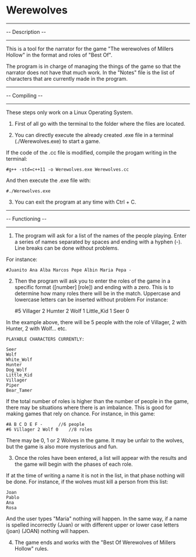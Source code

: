 # Werewolves

_________________
-- Description --
_________________

This is a tool for the narrator for the game "The werewolves of Millers Hollow" in the format and roles of "Best Of".

The program is in charge of managing the things of the game so that the narrator does not have that much work. In the "Notes" file is the list of characters that are currently made in the program.

_______________
-- Compiling --
_______________

These steps only work on a Linux Operating System.

1. First of all go with the terminal to the folder where the files are located.

2. You can directly execute the already created .exe file in a terminal (./Werewolves.exe) to start a game.

If the code of the .cc file is modified, compile the progam writing in the terminal:

	#g++ -std=c++11 -o Werewolves.exe Werewolves.cc

And then execute the .exe file with: 

	#./Werewolves.exe
	
3. You can exit the program at any time with Ctrl + C.

__________________
-- Functioning --
__________________

1. The program will ask for a list of the names of the people playing. Enter a series of names separated by spaces and ending with a hyphen (-). Line breaks can be done without problems.

For instance:

	#Juanito Ana Alba Marcos Pepe Albin Maria Pepa -
	
2. Then the program will ask you to enter the roles of the game in a specific format ([number] [role]) and ending with a zero. This is to determine how many roles there will be in the match. Uppercase and lowercase letters can be inserted without problem For instance:

	#5 Villager 2 Humter 2 Wolf 1 Little_Kid 1 Seer 0
	
In the example above, there will be 5 people with the role of Villager, 2 with Hunter, 2 with Wolf... etc.

	PLAYABLE CHARACTERS CURRENTLY:
	
	Seer
	Wolf
	White_Wolf
	Hunter
	Dog_Wolf
	Little_Kid
	Villager
	Piper
	Bear_Tamer

If the total number of roles is higher than the number of people in the game, there may be situations where there is an imbalance. This is good for making games that rely on chance. For instance, in this game:

	#A B C D E F -		//6 people
	#6 Villager 2 Wolf 0	//8 roles

There may be 0, 1 or 2 Wolves in the game. It may be unfair to the wolves, but the game is also more mysterious and fun.

3. Once the roles have been entered, a list will appear with the results and the game will begin with the phases of each role.

If at the time of writing a name it is not in the list, in that phase nothing will be done. For instance, if the wolves must kill a person from this list:

	Joan
	Pablo
	Ana
	Rosa
	
And the user types "Maria" nothing will happen. In the same way, if a name is spelled incorrectly (Juan) or with different upper or lower case letters (joan) (JOAN) nothing will happen.

4. The game ends and works with the "Best Of Werewolves of Millers Hollow" rules.

